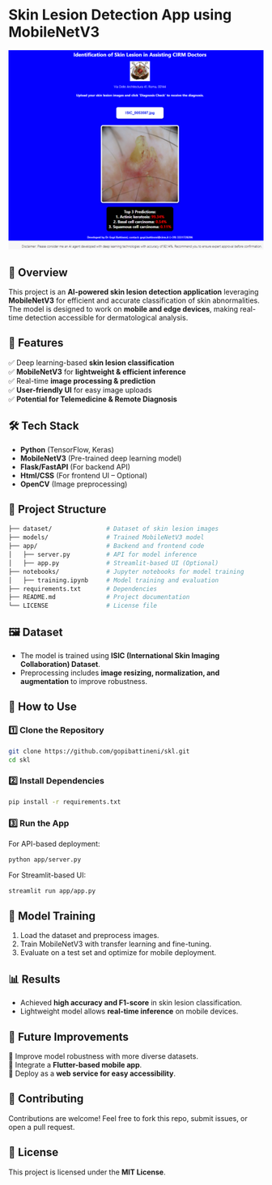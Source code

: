 # **Skin Lesion Detection App using MobileNetV3**  

![Skin Lesion Detection](https://raw.githubusercontent.com/gopibattineni/skl/main/Skin%20lesion.png)


## **📌 Overview**  
This project is an **AI-powered skin lesion detection application** leveraging **MobileNetV3** for efficient and accurate classification of skin abnormalities. The model is designed to work on **mobile and edge devices**, making real-time detection accessible for dermatological analysis.  

## **🚀 Features**  
✅ Deep learning-based **skin lesion classification**  
✅ **MobileNetV3** for **lightweight & efficient inference**  
✅ Real-time **image processing & prediction**  
✅ **User-friendly UI** for easy image uploads  
✅ **Potential for Telemedicine & Remote Diagnosis**  

## **🛠️ Tech Stack**  
- **Python** (TensorFlow, Keras)  
- **MobileNetV3** (Pre-trained deep learning model)  
- **Flask/FastAPI** (For backend API)  
- **Html/CSS** (For frontend UI – Optional)  
- **OpenCV** (Image preprocessing)  

## **📂 Project Structure**  
```bash
├── dataset/               # Dataset of skin lesion images
├── models/                # Trained MobileNetV3 model
├── app/                   # Backend and frontend code
│   ├── server.py          # API for model inference
│   ├── app.py             # Streamlit-based UI (Optional)
├── notebooks/             # Jupyter notebooks for model training
│   ├── training.ipynb     # Model training and evaluation
├── requirements.txt       # Dependencies
├── README.md              # Project documentation
└── LICENSE                # License file
```  

## **🖼️ Dataset**  
- The model is trained using **ISIC (International Skin Imaging Collaboration) Dataset**.  
- Preprocessing includes **image resizing, normalization, and augmentation** to improve robustness.  

## **📖 How to Use**  
### **1️⃣ Clone the Repository**  
```bash
git clone https://github.com/gopibattineni/skl.git
cd skl
```
### **2️⃣ Install Dependencies**  
```bash
pip install -r requirements.txt
```
### **3️⃣ Run the App**  
For API-based deployment:  
```bash
python app/server.py
```
For Streamlit-based UI:  
```bash
streamlit run app/app.py
```  

## **🧠 Model Training**  
1. Load the dataset and preprocess images.  
2. Train MobileNetV3 with transfer learning and fine-tuning.  
3. Evaluate on a test set and optimize for mobile deployment.  

## **📊 Results**  
- Achieved **high accuracy and F1-score** in skin lesion classification.  
- Lightweight model allows **real-time inference** on mobile devices.  

## **📌 Future Improvements**  
🔹 Improve model robustness with more diverse datasets.  
🔹 Integrate a **Flutter-based mobile app**.  
🔹 Deploy as a **web service for easy accessibility**.  

## **🤝 Contributing**  
Contributions are welcome! Feel free to fork this repo, submit issues, or open a pull request.  

## **📜 License**  
This project is licensed under the **MIT License**.  

